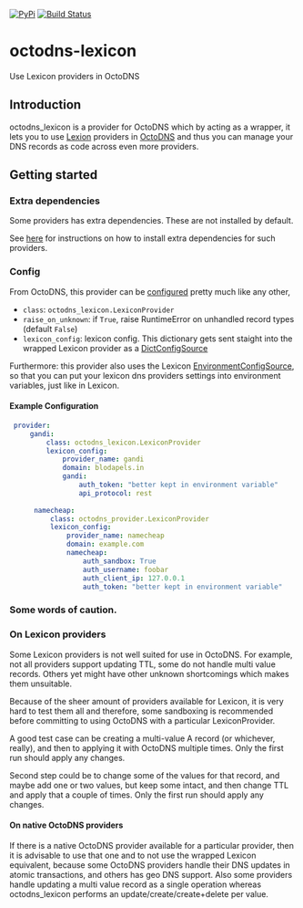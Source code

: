 [![PyPi](https://img.shields.io/pypi/v/octodns_lexicon.svg)](https://pypi.org/project/octodns-lexicon/)
[![Build Status](https://travis-ci.org/doddo/octodns-lexicon.svg?branch=master)](https://travis-ci.org/doddo/octodns-lexicon)

# octodns-lexicon
Use Lexicon providers in OctoDNS

## Introduction
octodns_lexicon is a provider for OctoDNS which by acting as a wrapper, it lets you to use [Lexion](https://github.com/AnalogJ/lexicon) providers in [OctoDNS](https://github.com/github/octodns) and thus you can manage your DNS records as code across even more providers.

## Getting started

### Extra dependencies

Some providers has extra dependencies. These are not installed by default.

See [here](https://github.com/AnalogJ/lexicon#setup) for instructions on how to install extra dependencies for such providers.


### Config
From OctoDNS, this provider can be [configured](https://github.com/github/octodns#config) pretty much like any other, 

* `class`: `octodns_lexicon.LexiconProvider`
* `raise_on_unknown`: if `True`, raise RuntimeError on unhandled record
                        types (default `False`)
* `lexicon_config`: lexicon config. This dictionary gets sent staight into the wrapped Lexicon provider as a [DictConfigSource](https://github.com/AnalogJ/lexicon/blob/master/lexicon/config.py#L269)

Furthermore: this provider also uses the Lexicon [EnvironmentConfigSource](https://github.com/AnalogJ/lexicon/blob/57a90f2c2992cb7c68371e05fb6d361c4b076374/lexicon/config.py#L217), so that you can put your lexicon dns providers settings into environment variables, just like in Lexicon.


#### Example Configuration
```yaml
 provider:
     gandi:
         class: octodns_lexicon.LexiconProvider
         lexicon_config:
             provider_name: gandi
             domain: blodapels.in
             gandi:
                 auth_token: "better kept in environment variable"
                 api_protocol: rest
                 
      namecheap:
          class: octodns_provider.LexiconProvider
          lexicon_config:
              provider_name: namecheap
              domain: example.com
              namecheap:
                  auth_sandbox: True
                  auth_username: foobar
                  auth_client_ip: 127.0.0.1
                  auth_token: "better kept in environment variable"
```

### Some words of caution.

### On Lexicon providers

Some Lexicon providers is not well suited for use in OctoDNS. For example, not all providers support updating TTL, some do not handle multi value records. Others yet might have other unknown shortcomings which makes them unsuitable.

Because of the sheer amount of providers available for Lexicon, it is very hard to test them all and therefore, some sandboxing is recommended before committing to using OctoDNS with a particular LexiconProvider.

A good test case can be creating a multi-value A record (or whichever, really), and then to applying it with OctoDNS multiple times. Only the first run should apply any changes.

Second step could be to change some of the values for that record, and maybe add one or two values, but keep some intact, and then change TTL and apply that a couple of times. Only the first run should apply any changes.

#### On native OctoDNS providers

If there is a native OctoDNS provider available for a particular provider, then it is advisable to use that one and to not use the wrapped Lexicon equivalent, because some OctoDNS providers handle their DNS updates in atomic transactions, and others has geo DNS support. 
Also some providers handle updating a multi value record as a single operation whereas octodns_lexicon performs an update/create/create+delete per value.
